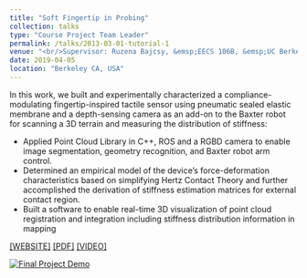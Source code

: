 ```yaml
---
title: "Soft Fingertip in Probing"
collection: talks
type: "Course Project Team Leader"
permalink: /talks/2013-03-01-tutorial-1
venue: "<br/>Supervisor: Ruzena Bajcsy, &emsp;EECS 106B, &emsp;UC Berkeley"
date: 2019-04-05
location: "Berkeley CA, USA"
---
```


In this work, we built and experimentally characterized a compliance-modulating fingertip-inspired tactile sensor using pneumatic sealed elastic membrane and a depth-sensing camera as an add-on to the Baxter robot for scanning a 3D terrain and measuring the distribution of stiffness:
* Applied Point Cloud Library in C++, ROS and a RGBD camera to enable image segmentation, geometry recognition, and Baxter robot arm control.
* Determined an empirical model of the device’s force-deformation characteristics based on simplifying Hertz Contact Theory and further accomplished the derivation of stiffness estimation matrices for external contact region.
* Built a software to enable real-time 3D visualization of point cloud registration and integration including stiffness distribution information in mapping
  
  
  
[[WEBSITE]](https://softfingertip.weebly.com) [[PDF]](http://YefanZhou.github.io/files/Soft_Fingertip_in_Probing.pdf) [[VIDEO]](https://www.youtube.com/playlist?list=PLWRI-5Ak19eUrtcS3Qgkj9K5kgUXBeuna)
  
  
[![Final Project Demo](https://res.cloudinary.com/marcomontalbano/image/upload/v1585753741/video_to_markdown/images/youtube--FDzTdQ9oiN0-c05b58ac6eb4c4700831b2b3070cd403.jpg)](https://www.youtube.com/watch?v=FDzTdQ9oiN0&list=PLWRI-5Ak19eUrtcS3Qgkj9K5kgUXBeuna&index=2&t=0s "Final Project Demo")